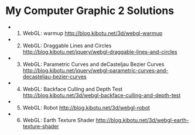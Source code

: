 My Computer Graphic 2 Solutions
===============================

- 1) WebGL: warmup http://blog.kibotu.net/3d/webgl-warmup
- 2) WebGL: Draggable Lines and Circles http://blog.kibotu.net/jquery/webgl-draggable-lines-and-circles
- 3) WebGL: Parametric Curves and deCasteljau Bezier Curves http://blog.kibotu.net/jquery/webgl-parametric-curves-and-decasteljau-bezier-curves
- 4) WebGL: Backface Culling and Depth Test http://blog.kibotu.net/3d/webgl-backface-culling-and-depth-test
- 5) WebGL: Robot http://blog.kibotu.net/3d/webgl-robot
- 6) WebGL: Earth Texture Shader http://blog.kibotu.net/3d/webgl-earth-texture-shader